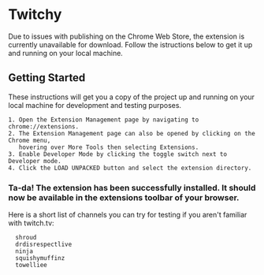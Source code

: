# Twitchy

Due to issues with publishing on the Chrome Web Store, the extension is currently unavailable for download. Follow the istructions below to get it up and running on your local machine.

## Getting Started

These instructions will get you a copy of the project up and running on your local machine for development and testing purposes.
```
1. Open the Extension Management page by navigating to chrome://extensions.
2. The Extension Management page can also be opened by clicking on the Chrome menu,
   hovering over More Tools then selecting Extensions.
3. Enable Developer Mode by clicking the toggle switch next to Developer mode.
4. Click the LOAD UNPACKED button and select the extension directory.
```
### Ta-da! The extension has been successfully installed. It should now be available in the extensions toolbar of your browser.

Here is a short list of channels you can try for testing if you aren't familiar with twitch.tv:
```
  shroud
  drdisrespectlive
  ninja
  squishymuffinz
  towelliee
```